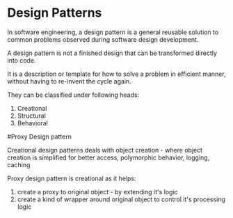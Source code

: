 # Design Patterns

In software engineering, a design pattern is a general reusable solution to common problems observed during software design development.

A design pattern is not a finished design that can be transformed directly into code.

It is a description or template for how to solve a problem in efficient manner, without having to re-invent the cycle again.

They can be classified under following heads:

1. Creational 
2. Structural
3. Behavioral

#Proxy Design pattern

Creational design patterns deals with object creation - where object creation is simplified for better access, polymorphic behavior, logging, caching

Proxy design pattern is creational as it helps:

1. create a proxy to original object - by extending it's logic
2. create a kind of wrapper around original object to control it's processing logic





